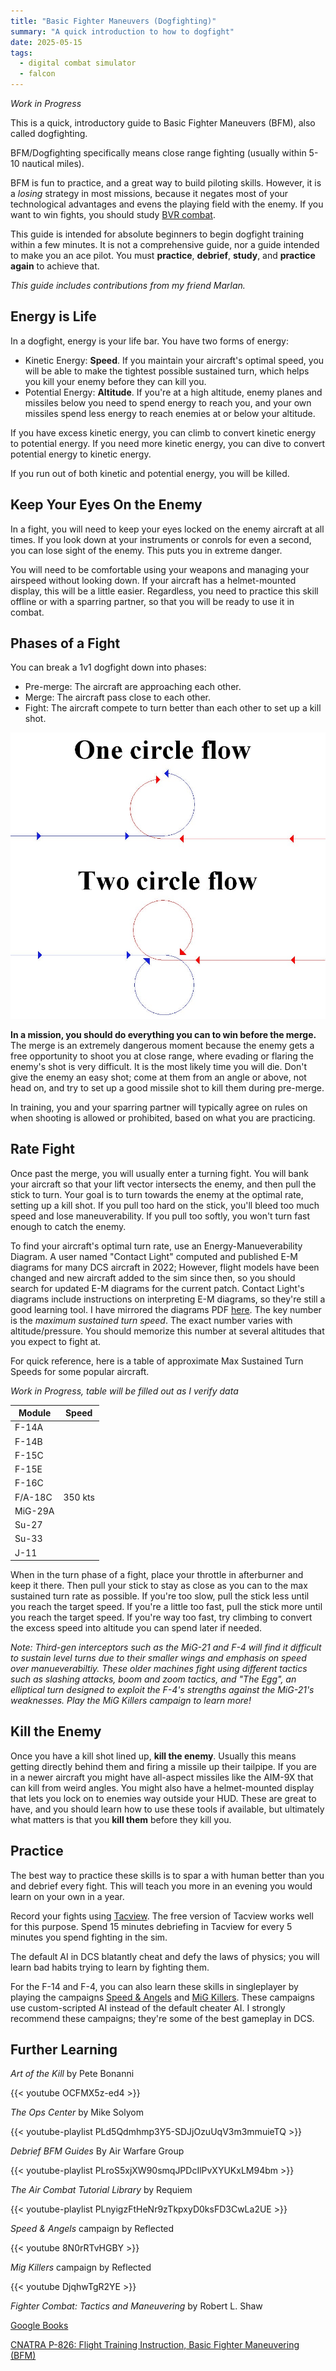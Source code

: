 ```yaml
---
title: "Basic Fighter Maneuvers (Dogfighting)"
summary: "A quick introduction to how to dogfight"
date: 2025-05-15
tags:
  - digital combat simulator
  - falcon 
---
```


_Work in Progress_

This is a quick, introductory guide to Basic Fighter Maneuvers (BFM), also called dogfighting.

BFM/Dogfighting specifically means close range fighting (usually within 5-10 nautical miles).

BFM is fun to practice, and a great way to build piloting skills. However, it is a _losing_ strategy in most missions, because it negates most of your technological advantages and evens the playing field with the enemy. If you want to win fights, you should study [BVR combat](....//dcs/content.md#bvr-timeline).

This guide is intended for absolute beginners to begin dogfight training within a few minutes. It is not a comprehensive guide, nor a guide intended to make you an ace pilot. You must **practice**, **debrief**, **study**, and **practice again** to achieve that.

_This guide includes contributions from my friend Marlan._

## Energy is Life

In a dogfight, energy is your life bar. You have two forms of energy:

- Kinetic Energy: **Speed**. If you maintain your aircraft's optimal speed, you will be able to make the tightest possible sustained turn, which helps you kill your enemy before they can kill you. 
- Potential Energy: **Altitude**. If you're at a high altitude, enemy planes and missiles below you need to spend energy to reach you, and your own missiles spend less energy to reach enemies at or below your altitude. 

If you have excess kinetic energy, you can climb to convert kinetic energy to potential energy. If you need more kinetic energy, you can dive to convert potential energy to kinetic energy.

If you run out of both kinetic and potential energy, you will be killed.

## Keep Your Eyes On the Enemy

In a fight, you will need to keep your eyes locked on the enemy aircraft at all times. If you look down at your instruments or conrols for even a second, you can lose sight of the enemy. This puts you in extreme danger.

You will need to be comfortable using your weapons and managing your airspeed without looking down. If your aircraft has a helmet-mounted display, this will be a little easier. Regardless, you need to practice this skill offline or with a sparring partner, so that you will be ready to use it in combat.

## Phases of a Fight

You can break a 1v1 dogfight down into phases:

- Pre-merge: The aircraft are approaching each other.
- Merge: The aircraft pass close to each other.
- Fight: The aircraft compete to turn better than each other to set up a kill shot. 

![](images/circles.jpg)

**In a mission, you should do everything you can to win before the merge.** The merge is an extremely dangerous moment because the enemy gets a free opportunity to shoot you at close range, where evading or flaring the enemy's shot is very difficult. It is the most likely time you will die. Don't give the enemy an easy shot; come at them from an angle or above, not head on, and try to set up a good missile shot to kill them during pre-merge.

In training, you and your sparring partner will typically agree on rules on when shooting is allowed or prohibited, based on what you are practicing.

## Rate Fight

Once past the merge, you will usually enter a turning fight. You will bank your aircraft so that your lift vector intersects the enemy, and then pull the stick to turn. Your goal is to turn towards the enemy at the optimal rate, setting up a kill shot. If you pull too hard on the stick, you'll bleed too much speed and lose maneuverability. If you pull too softly, you won't turn fast enough to catch the enemy.

To find your aircraft's optimal turn rate, use an Energy-Manueverability Diagram. A user named "Contact Light" computed and published E-M diagrams for many DCS aircraft in 2022; However, flight models have been changed and new aircraft added to the sim since then, so you should search for updated E-M diagrams for the current patch. Contact Light's diagrams include instructions on interpreting E-M diagrams, so they're still a good learning tool. I have mirrored the diagrams PDF [here](docs/em.pdf). The key number is the _maximum sustained turn speed_. The exact number varies with altitude/pressure. You should memorize this number at several altitudes that you expect to fight at.

For quick reference, here is a table of approximate Max Sustained Turn Speeds for some popular aircraft.

_Work in Progress, table will be filled out as I verify data_

Module|Speed
-|-
F-14A|
F-14B|
F-15C|
F-15E|
F-16C|
F/A-18C|350 kts
MiG-29A|
Su-27|
Su-33|
J-11|

When in the turn phase of a fight, place your throttle in afterburner and keep it there. Then pull your stick to stay as close as you can to the max sustained turn rate as possible. If you're too slow, pull the stick less until you reach the target speed. If you're a little too fast, pull the stick more until you reach the target speed. If you're way too fast, try climbing to convert the excess speed into altitude you can spend later if needed.

_Note: Third-gen interceptors such as the MiG-21 and F-4 will find it difficult to sustain level turns due to their smaller wings and emphasis on speed over manueverabiltiy. These older machines fight using different tactics such as slashing attacks, boom and zoom tactics, and "The Egg", an elliptical turn designed to exploit the F-4's strengths against the MiG-21's weaknesses. Play the MiG Killers campaign to learn more!_

## Kill the Enemy

Once you have a kill shot lined up, **kill the enemy**. Usually this means getting directly behind them and firing a missile up their tailpipe. If you are in a newer aircraft you might have all-aspect missiles like the AIM-9X that can kill from weird angles. You might also have a helmet-mounted display that lets you lock on to enemies way outside your HUD. These are great to have, and you should learn how to use these tools if available, but ultimately what matters is that you **kill them** before they kill you.

## Practice

The best way to practice these skills is to spar a with human better than you and debrief every fight. This will teach you more in an evening you would learn on your own in a year. 

Record your fights using [Tacview](https://www.tacview.net/). The free version of Tacview works well for this purpose. Spend 15 minutes debriefing in Tacview for every 5 minutes you spend fighting in the sim.

The default AI in DCS blatantly cheat and defy the laws of physics; you will learn bad habits trying to learn by fighting them.

For the F-14 and F-4, you can also learn these skills in singleplayer by playing the campaigns [Speed & Angels](https://www.digitalcombatsimulator.com/en/shop/campaigns/f-14_speed_and_angels_campaign/) and [MiG Killers](https://www.digitalcombatsimulator.com/en/shop/campaigns/f-4_mig_killers_campaign/). These campaigns use custom-scripted AI instead of the default cheater AI. I strongly recommend these campaigns; they're some of the best gameplay in DCS.

## Further Learning

*Art of the Kill* by Pete Bonanni

{{< youtube OCFMX5z-ed4 >}}

*The Ops Center* by Mike Solyom

{{< youtube-playlist PLd5Qdmhmp3Y5-SDJjOzuUqV3m3mmuieTQ >}}

*Debrief BFM Guides* By Air Warfare Group

{{< youtube-playlist PLroS5xjXW90smqJPDcIlPvXYUKxLM94bm >}}

*The Air Combat Tutorial Library* by Requiem

{{< youtube-playlist PLnyigzFtHeNr9zTkpxyD0ksFD3CwLa2UE >}}

*Speed & Angels* campaign by Reflected

{{< youtube 8N0rRTvHGBY >}}

*Mig Killers* campaign by Reflected

{{< youtube DjqhwTgR2YE >}}

_Fighter Combat: Tactics and Maneuvering_ by Robert L. Shaw

[Google Books](https://books.google.com/books?id=hBxBdKr0beYC)

[CNATRA P-826: Flight Training Instruction, Basic Fighter Maneuvering (BFM)](https://web.archive.org/web/20220509033047/https://www.cnatra.navy.mil/local/docs/pat-pubs/P-826.pdf)